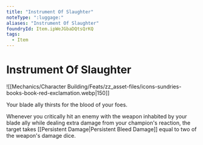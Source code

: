 ```yaml
---
title: "Instrument Of Slaughter"
noteType: ":luggage:"
aliases: "Instrument Of Slaughter"
foundryId: Item.ipWeJGbaDQtsQrKQ
tags:
  - Item
---
```


# Instrument Of Slaughter
![[Mechanics/Character Building/Feats/zz_asset-files/icons-sundries-books-book-red-exclamation.webp|150]]

Your blade ally thirsts for the blood of your foes.

Whenever you critically hit an enemy with the weapon inhabited by your blade ally while dealing extra damage from your champion's reaction, the target takes [[Persistent Damage|Persistent Bleed Damage]] equal to two of the weapon's damage dice.
